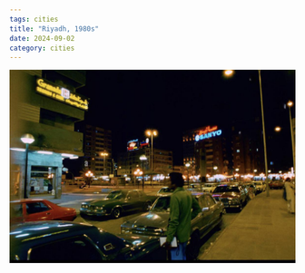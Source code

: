 ```yaml
---
tags: cities
title: "Riyadh, 1980s"
date: 2024-09-02
category: cities
---
```




![riyadh.jpg](https://raw.githubusercontent.com/muneer78/muneer78.github.io/master/images/riyadh.jpg)
        